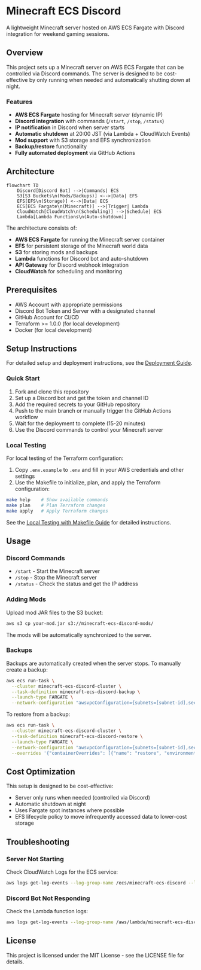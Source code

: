 # Minecraft ECS Discord

A lightweight Minecraft server hosted on AWS ECS Fargate with Discord integration for weekend gaming sessions.

## Overview

This project sets up a Minecraft server on AWS ECS Fargate that can be controlled via Discord commands. The server is designed to be cost-effective by only running when needed and automatically shutting down at night.

### Features

- **AWS ECS Fargate** hosting for Minecraft server (dynamic IP)
- **Discord integration** with commands (`/start`, `/stop`, `/status`)
- **IP notification** in Discord when server starts
- **Automatic shutdown** at 20:00 JST (via Lambda + CloudWatch Events)
- **Mod support** with S3 storage and EFS synchronization
- **Backup/restore** functionality
- **Fully automated deployment** via GitHub Actions

## Architecture

```mermaid
flowchart TD
    Discord[Discord Bot] -->|Commands| ECS
    S3[S3 Buckets\n(Mods/Backups)] <-->|Data| EFS
    EFS[EFS\n(Storage)] <-->|Data| ECS
    ECS[ECS Fargate\n(Minecraft)] -->|Trigger| Lambda
    CloudWatch[CloudWatch\n(Scheduling)] -->|Schedule| ECS
    Lambda[Lambda Functions\n(Auto-shutdown)]
```

The architecture consists of:

- **AWS ECS Fargate** for running the Minecraft server container
- **EFS** for persistent storage of the Minecraft world data
- **S3** for storing mods and backups
- **Lambda** functions for Discord bot and auto-shutdown
- **API Gateway** for Discord webhook integration
- **CloudWatch** for scheduling and monitoring

## Prerequisites

- AWS Account with appropriate permissions
- Discord Bot Token and Server with a designated channel
- GitHub Account for CI/CD
- Terraform >= 1.0.0 (for local development)
- Docker (for local development)

## Setup Instructions

For detailed setup and deployment instructions, see the [Deployment Guide](docs/deployment-guide.md).

### Quick Start

1. Fork and clone this repository
2. Set up a Discord bot and get the token and channel ID
3. Add the required secrets to your GitHub repository
4. Push to the main branch or manually trigger the GitHub Actions workflow
5. Wait for the deployment to complete (15-20 minutes)
6. Use the Discord commands to control your Minecraft server

### Local Testing

For local testing of the Terraform configuration:

1. Copy `.env.example` to `.env` and fill in your AWS credentials and other settings
2. Use the Makefile to initialize, plan, and apply the Terraform configuration:

```bash
make help    # Show available commands
make plan    # Plan Terraform changes
make apply   # Apply Terraform changes
```

See the [Local Testing with Makefile Guide](docs/terraform-local-testing.md) for detailed instructions.

## Usage

### Discord Commands

- `/start` - Start the Minecraft server
- `/stop` - Stop the Minecraft server
- `/status` - Check the status and get the IP address

### Adding Mods

Upload mod JAR files to the S3 bucket:

```bash
aws s3 cp your-mod.jar s3://minecraft-ecs-discord-mods/
```

The mods will be automatically synchronized to the server.

### Backups

Backups are automatically created when the server stops. To manually create a backup:

```bash
aws ecs run-task \
  --cluster minecraft-ecs-discord-cluster \
  --task-definition minecraft-ecs-discord-backup \
  --launch-type FARGATE \
  --network-configuration "awsvpcConfiguration={subnets=[subnet-id],securityGroups=[sg-id],assignPublicIp=ENABLED}"
```

To restore from a backup:

```bash
aws ecs run-task \
  --cluster minecraft-ecs-discord-cluster \
  --task-definition minecraft-ecs-discord-restore \
  --launch-type FARGATE \
  --network-configuration "awsvpcConfiguration={subnets=[subnet-id],securityGroups=[sg-id],assignPublicIp=ENABLED}" \
  --overrides '{"containerOverrides": [{"name": "restore", "environment": [{"name": "BACKUP_FILE", "value": "world-backup-20230101-120000.tar.gz"}]}]}'
```

## Cost Optimization

This setup is designed to be cost-effective:

- Server only runs when needed (controlled via Discord)
- Automatic shutdown at night
- Uses Fargate spot instances where possible
- EFS lifecycle policy to move infrequently accessed data to lower-cost storage

## Troubleshooting

### Server Not Starting

Check CloudWatch Logs for the ECS service:

```bash
aws logs get-log-events --log-group-name /ecs/minecraft-ecs-discord --log-stream-name minecraft/latest
```

### Discord Bot Not Responding

Check the Lambda function logs:

```bash
aws logs get-log-events --log-group-name /aws/lambda/minecraft-ecs-discord-discord-bot --log-stream-name latest
```

## License

This project is licensed under the MIT License - see the LICENSE file for details.
